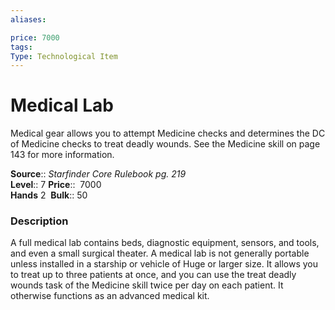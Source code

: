 ```yaml
---
aliases: 

price: 7000
tags: 
Type: Technological Item
---
```


# Medical Lab

Medical gear allows you to attempt Medicine checks and determines the DC of Medicine checks to treat deadly wounds. See the Medicine skill on page 143 for more information.

**Source**:: _Starfinder Core Rulebook pg. 219_  
**Level**:: 7
**Price**::  7000  
**Hands** 2 
**Bulk**:: 50

### Description

A full medical lab contains beds, diagnostic equipment, sensors, and tools, and even a small surgical theater. A medical lab is not generally portable unless installed in a starship or vehicle of Huge or larger size. It allows you to treat up to three patients at once, and you can use the treat deadly wounds task of the Medicine skill twice per day on each patient. It otherwise functions as an advanced medical kit.
